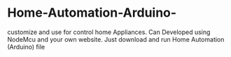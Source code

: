 # Home-Automation-Arduino-
customize and use for control home Appliances. Can Developed using NodeMcu and your own website. 
Just download and run Home Automation (Arduino) file
